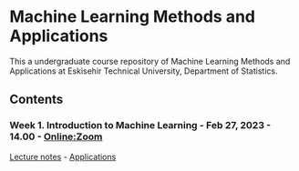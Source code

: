 # Machine Learning Methods and Applications

This a undergraduate course repository of Machine Learning Methods and Applications at Eskisehir Technical University, Department of Statistics.


## Contents

### Week 1. Introduction to Machine Learning - Feb 27, 2023 - 14.00 - [Online:Zoom](https://us05web.zoom.us/j/7869396483?pwd=U3pHRTFqNTlpRmd3a25rSklnMEZ1QT09)

[Lecture notes]() - [Applications]()
